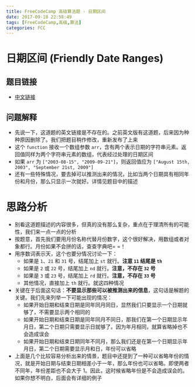 ```yaml
---
title: FreeCodeCamp 高级算法题 - 日期区间
date: 2017-09-18 22:58:49
tags: [FreeCodeCamp,高级,算法]
categories: FCC
---
```


# 日期区间 (Friendly Date Ranges)

## 题目链接
- [中文链接](https://freecodecamp.cn/challenges/friendly-date-ranges)

## 问题解释
- 先说一下，这道题的英文链接是不存在的。之前英文版有这道题，后来因为种种原因删除了。我们把题目稍作修改，重新发布了上来
- 这个 `function` 接收一个数组参数 `arr`，含有两个表示日期的字符串元素。返回值同样为两个字符串元素的数组，代表经过处理的日期区间
- 如果 `arr` 为 `["2003-08-15", "2009-09-21"]`，则返回值应为 `["August 15th, 2003", "September 21st, 2009"]`
- 还有一些特殊情况，要去掉可以推测出来的情况，比如当两个日期具有相同年份和月份，那么只显示一次就好。详情见题目中的描述

# 思路分析
- 别看这道题描述的内容很多，但真的没有那么复杂，重点在于理清所有的可能性，我们来一点一点的分析
- 按题意，首先我们要用月份名称代替月份数字，这个很好解决，用数组或者对象都行。月份如果不会拼的话，查查字典吧= =！
- 用序数词表示天，这个也要分情况讨论一下：
    - 如果是 `1`、`21` 和 `31` 号，结尾加上 `st` 就行。**注意 `11` 结尾是 `th`**
    - 如果是 `2` 或 `22` 号，结尾加上 `nd` 就行。**注意，不存在 `32` 号**
    - 如果是 `3` 或 `23` 号，结尾加上 `rd` 就行。**注意，不存在 `33` 号**
    - 其他情况，直接加上 `th` 就行。就这四种情况
- 关键在于后面这句话：**不要显示那些可以被推测出来的信息**，这句话是解题的关键。我们先来列举一下可能出现的情况：
    - 如果开始日期和结束日期是同年同月同日，显然我们只要显示一个日期就够了，不需要显示两个相同的
    - 如果开始日期和结束日期是同年同月不同日，那我们在第一个日期显示年月日，第二个日期只需要显示日就够了。因为年月相同，就算省略掉也不会造成误会
    - 如果开始日期和结束日期同年不同月，那么我们还是在第一个日期显示年月日，第二个日期需要显示月和日，年份可以省略
- 上面是几个比较容易分析出来的情景，题目中还提到了一种可以省略年份的情况，就是开始日期与结束日期相差小于一年，那么年份也可以省略。即使两者不同年，年份差距也不会大于 1。因此，这时候省略年份是不会造成误会的。如果你想不明白，后面会有详细的例子